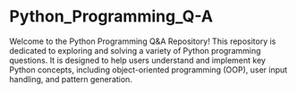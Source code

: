 # Python_Programming_Q-A
Welcome to the Python Programming Q&amp;A Repository! This repository is dedicated to exploring and solving a variety of Python programming questions. It is designed to help users understand and implement key Python concepts, including object-oriented programming (OOP), user input handling, and pattern generation.
